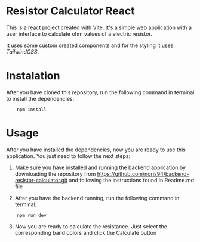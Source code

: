 # Resistor Calculator React

This is a react project created with Vite. It's a simple web application with a user interface to calculate ohm values of a electric resistor.

It uses some custom created components and for the styling it uses _TailwindCSS_.

# Instalation

After you have cloned this repository, run the following command in terminal to install the dependencies:

```
    npm install
```

# Usage

After you have installed the dependencies, now you are ready to use this application. You just need to follow the next steps:

1. Make sure you have installed and running the backend application by downloading the repository from https://github.com/noris94/backend-resistor-calculator.git and following the instructions found in Readme.md file

2. After you have the backend running, run the following command in terminal:

```
    npm run dev
```

3. Now you are ready to calculate the resistance. Just select the corresponding band colors and click the Calculate button
